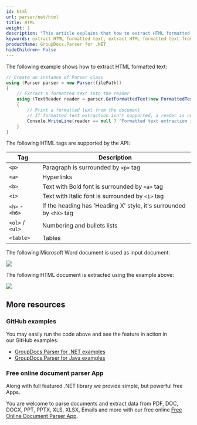 ```yaml
---
id: html
url: parser/net/html
title: HTML
weight: 1
description: "This article explains that how to extract HTML formatted text from document page."
keywords: extract HTML formatted text, extract HTML formatted text from document page
productName: GroupDocs.Parser for .NET
hideChildren: False
---
```

The following example shows how to extract HTML formatted text:

```csharp
// Create an instance of Parser class
using (Parser parser = new Parser(filePath))
{
    // Extract a formatted text into the reader
    using (TextReader reader = parser.GetFormattedText(new FormattedTextOptions(FormattedTextMode.Html)))
    {
        // Print a formatted text from the document
        // If formatted text extraction isn't supported, a reader is null
        Console.WriteLine(reader == null ? "Formatted text extraction isn't suppported" : reader.ReadToEnd());
    }
}
```

The following HTML tags are supported by the API:

| Tag | Description |
| --- | --- |
| `<p>` | Paragraph is surrounded by `<p>` tag |
| `<a>` | Hyperlinks |
| `<b>` | Text with Bold font is surrounded by `<a>` tag |
| `<i>` | Text with Italic font is surrounded by `<i>` tag |
| `<h>` - `<h6>` | If the heading has 'Heading X' style, it's surrounded by `<hX>` tag |
| `<ol>` / `<ul>` | Numbering and bullets lists |
| `<table>` | Tables |

The following Microsoft Word document is used as input document:

![](parser/net/images/html.png)

The following HTML document is extracted using the example above:

![](parser/net/images/html_1.png)

## More resources

### GitHub examples

You may easily run the code above and see the feature in action in our GitHub examples:

*   [GroupDocs.Parser for .NET examples](https://github.com/groupdocs-parser/GroupDocs.Parser-for-.NET)    
*   [GroupDocs.Parser for Java examples](https://github.com/groupdocs-parser/GroupDocs.Parser-for-Java)    

### Free online document parser App

Along with full featured .NET library we provide simple, but powerful free Apps.

You are welcome to parse documents and extract data from PDF, DOC, DOCX, PPT, PPTX, XLS, XLSX, Emails and more with our free online [Free Online Document Parser App](https://products.groupdocs.app/parser).